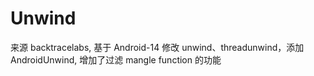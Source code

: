 # Unwind 
来源 backtracelabs, 基于 Android-14 修改 unwind、threadunwind，添加 AndroidUnwind, 增加了过滤 mangle function 的功能